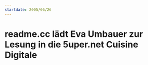 ```yaml
---
startdate: 2005/06/26
---
```

# readme.cc lädt Eva Umbauer zur Lesung in die 5uper.net Cuisine Digitale

